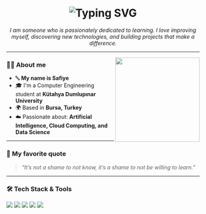 <h1 align="center">
  <img src="https://readme-typing-svg.demolab.com?font=Fira+Code&size=28&pause=1000&center=true&vCenter=true&width=600&lines=Welcome+to+my+GitHub+account;I'm+a+Computer+Engineering+student;I'm+deeply+passionate+about+learning;My+name+is+Safiye+%F0%9F%92%BB" alt="Typing SVG" />
</h1>



<p align="center">
  <em>I am someone who is passionately dedicated to learning. I love improving myself, discovering new technologies, and building projects that make a difference.</em>
</p>

---

<img align="right" src="https://media.giphy.com/media/QDjpIL6oNCVZ4qzGs7/giphy.gif" width="220"/>

### 👩‍💻 About me 

- 🔤 **My name is Safiye**
- 🎓 I'm a Computer Engineering student at **Kütahya Dumlupınar University**
- 🌍 Based in **Bursa, Turkey**
- ☁️ Passionate about: **Artificial Intelligence, Cloud Computing, and Data Science**

---

### 💬 My favorite quote

> _“It’s not a shame to not know, it’s a shame to not be willing to learn.”_

---

### 🛠️ Tech Stack & Tools

<p>
  <img src="https://img.shields.io/badge/Python-3670A0?style=for-the-badge&logo=python&logoColor=white"/>
  <img src="https://img.shields.io/badge/FastAPI-009688?style=for-the-badge&logo=fastapi&logoColor=white"/>
  <img src="https://img.shields.io/badge/Docker-2496ED?style=for-the-badge&logo=docker&logoColor=white"/>
  <img src="https://img.shields.io/badge/PyQt-41CD52?style=for-the-badge&logo=qt&logoColor=white"/>
  <img src="https://img.shields.io/badge/GitHub-181717?style=for-the-badge&logo=github&logoColor=white"/>
</p>
